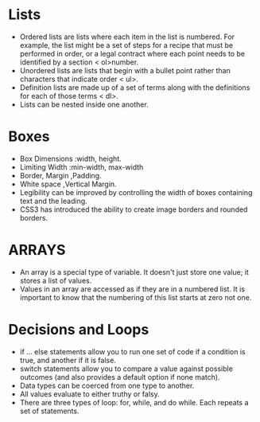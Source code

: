 # Lists
* Ordered lists are lists where each item in the list is
numbered. For example, the list might be a set of steps for
a recipe that must be performed in order, or a legal contract
where each point needs to be identified by a section < ol>number.
* Unordered lists are lists that begin with a bullet point rather than characters that indicate order < ul>.
* Definition lists are made up of a set of terms along with the
definitions for each of those terms < dl>.
* Lists can be nested inside one another.

# Boxes
* Box Dimensions :width, height.
* Limiting Width :min-width, max-width
* Border, Margin ,Padding.
* White space ,Vertical Margin.
* Legibility can be improved by controlling the width of
boxes containing text and the leading.
* CSS3 has introduced the ability to create image
borders and rounded borders.

# ARRAYS 
* An array is a special type of variable. It doesn't
just store one value; it stores a list of values. 
* Values in an array are accessed as if they are in
a numbered list. It is important to know that the
numbering of this list starts at zero not one. 

# Decisions and Loops
* if ... else statements allow you to run one set of code
if a condition is true, and another if it is false.
* switch statements allow you to compare a value
against possible outcomes (and also provides a default
option if none match).
* Data types can be coerced from one type to another.
* All values evaluate to either truthy or falsy.
* There are three types of loop: for, while, and
do  while. Each repeats a set of statements. 

